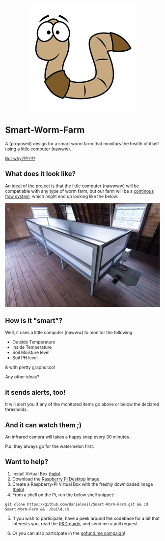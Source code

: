 <p align="center">
    <img src="https://github.com/danielneil/Smart-Worm-Bin/blob/main/images/worm.jpg?raw=true"
</p>


# Smart-Worm-Farm

A (proposed) design for a smart worm farm that monitors the health of itself using a little computer (nawww).
    
[But why?!?!?!!?](https://github.com/danielneil/Smart-Worm-Bin/blob/main/mantra.md)
    
## What does it look like?  

An ideal of the project is that the little computer (nawwww) will be compatiable with any type of worm farm, but our farm will be a [continous flow system](https://urbanwormcompany.com/complete-guide-to-continuous-flow-vermicomposting/), which might end up looking like the below:

<p align="center">
  <img src="https://github.com/danielneil/Smart-Worm-Bin/blob/main/images/cf-bin.jpg?raw=true">
</p>

## How is it "smart"? 

Well, it uses a little computer (nawww) to monitor the following: 

* Outside Temperature
* Inside Temperature 
* Soil Moisture level
* Soil PH level 

& with pretty graphs too!
    
Any other ideas?

## It sends alerts, too!

It will alert you if any of the monitored items go above or below the declared thresholds. 

## And it can watch them ;)

An infrared camera will takes a happy snap every 30 minutes. 

P.s. they always go for the watermelon first. 

## Want to help? 

1. Install Virtual Box ([help](https://www.virtualbox.org/manual/ch02.html)).
2. Download the [Raspberry Pi Desktop](https://www.raspberrypi.org/software/raspberry-pi-desktop/) image.
3. Create a Raspberry-PI Virtual Box with the freshly downloaded image ([help](https://roboticsbackend.com/install-raspbian-desktop-on-a-virtual-machine-virtualbox/)).
4. From a shell on the Pi, run the below shell snippet:
``` 
git clone https://github.com/danielneil/Smart-Worm-Farm.git && cd Smart-Worm-Farm && ./build.sh
```
5. If you wish to participate, have a peek around the codebase for a bit that interests you, read the [R&D guide](https://github.com/danielneil/Smart-Worm-Bin/tree/main/research), and send me a pull request. 

6. Or you can also participate in the [gofund.me campaign](https://gofund.me/1dbc1ac6)!
